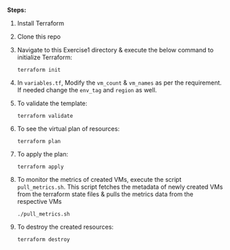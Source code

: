 **Steps:**

1. Install Terraform 

2. Clone this repo

3. Navigate to this Exercise1 directory & execute the below command to initialize Terraform:
  
       terraform init

4. In `variables.tf`, Modify the `vm_count` & `vm_names` as per the requirement. If needed change the `env_tag` and `region` as well. 

5. To validate the template:
 
       terraform validate

6. To see the virtual plan of resources:

       terraform plan

7. To apply the plan:
 
       terraform apply


8. To monitor the metrics of created VMs, execute the script `pull_metrics.sh`. 
   This script fetches the metadata of newly created VMs from the terraform state files & pulls the metrics data from the respective VMs

       ./pull_metrics.sh
   
9. To destroy the created resources:

       terraform destroy
